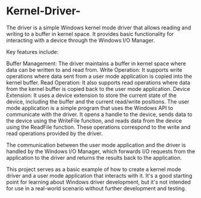 # Kernel-Driver-

The driver is a simple Windows kernel mode driver that allows reading and writing to a buffer in kernel space. It provides basic functionality for interacting with a device through the Windows I/O Manager.

Key features include:

Buffer Management: The driver maintains a buffer in kernel space where data can be written to and read from.
Write Operation: It supports write operations where data sent from a user mode application is copied into the kernel buffer.
Read Operation: It also supports read operations where data from the kernel buffer is copied back to the user mode application.
Device Extension: It uses a device extension to store the current state of the device, including the buffer and the current read/write positions.
The user mode application is a simple program that uses the Windows API to communicate with the driver. It opens a handle to the device, sends data to the device using the WriteFile function, and reads data from the device using the ReadFile function. These operations correspond to the write and read operations provided by the driver.

The communication between the user mode application and the driver is handled by the Windows I/O Manager, which forwards I/O requests from the application to the driver and returns the results back to the application.

This project serves as a basic example of how to create a kernel mode driver and a user mode application that interacts with it. It's a good starting point for learning about Windows driver development, but it's not intended for use in a real-world scenario without further development and testing.
